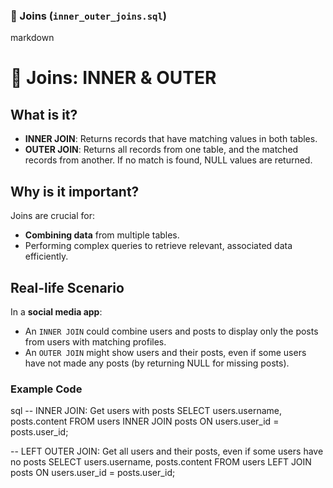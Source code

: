 


### 🔗 Joins (`inner_outer_joins.sql`)

markdown
# 🔗 Joins: INNER & OUTER

## What is it?
- **INNER JOIN**: Returns records that have matching values in both tables.
- **OUTER JOIN**: Returns all records from one table, and the matched records from another. If no match is found, NULL values are returned.

## Why is it important?
Joins are crucial for:
- **Combining data** from multiple tables.
- Performing complex queries to retrieve relevant, associated data efficiently.

## Real-life Scenario
In a **social media app**:
- An `INNER JOIN` could combine users and posts to display only the posts from users with matching profiles.
- An `OUTER JOIN` might show users and their posts, even if some users have not made any posts (by returning NULL for missing posts).

### Example Code
sql
-- INNER JOIN: Get users with posts
SELECT users.username, posts.content
FROM users
INNER JOIN posts ON users.user_id = posts.user_id;

-- LEFT OUTER JOIN: Get all users and their posts, even if some users have no posts
SELECT users.username, posts.content
FROM users
LEFT JOIN posts ON users.user_id = posts.user_id;
